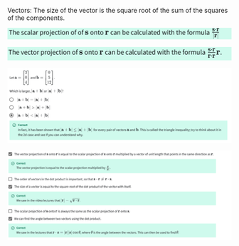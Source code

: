 Vectors:
The size of the vector is the square root of the sum of the squares of the components.  

![alt text](image.png)

![alt text](image-1.png)

![alt text](image-2.png)

![alt text](image-3.png)


